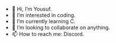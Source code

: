 - 👋 Hi, I’m Yousuf.
- 👀 I’m interested in coding.
- 🌱 I’m currently learning C.
- 💞️ I’m looking to collaborate on anything.
- 📫 How to reach me: Discord.

<!---
Ibysuf/Ibysuf is a ✨ special ✨ repository because its `README.md` (this file) appears on your GitHub profile.
You can click the Preview link to take a look at your changes.
--->
